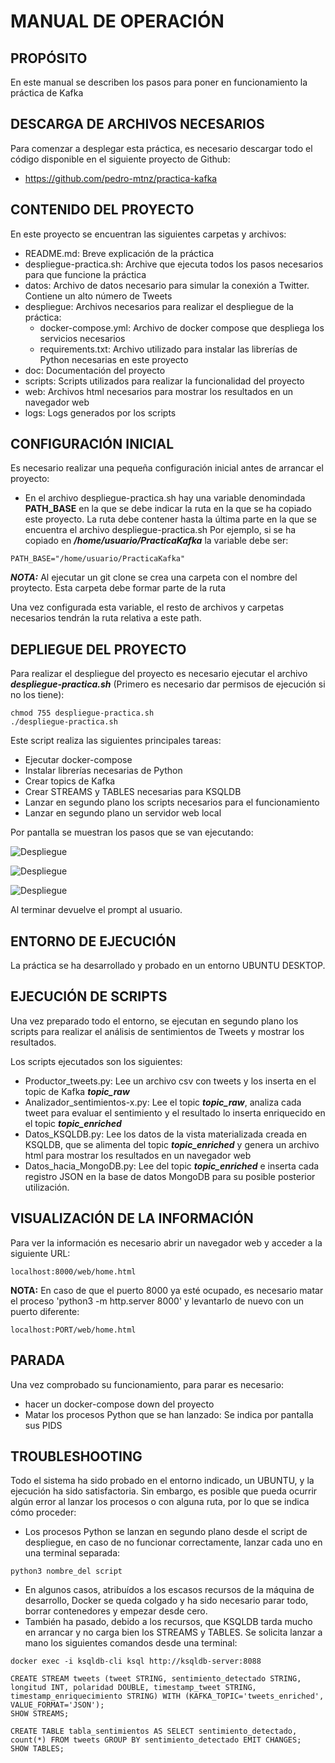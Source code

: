 # MANUAL DE OPERACIÓN

## PROPÓSITO

En este manual se describen los pasos para poner en funcionamiento la práctica de Kafka

## DESCARGA DE ARCHIVOS NECESARIOS

Para comenzar a desplegar esta práctica, es necesario descargar todo el código disponible en el siguiente proyecto de Github:

* https://github.com/pedro-mtnz/practica-kafka

## CONTENIDO DEL PROYECTO

En este proyecto se encuentran las siguientes carpetas y archivos:
* README.md: Breve explicación de la práctica
* despliegue-practica.sh: Archive que ejecuta todos los pasos necesarios para que funcione la práctica
* datos: Archivo de datos necesario para simular la conexión a Twitter. Contiene un alto número de Tweets
* despliegue: Archivos necesarios para realizar el despliegue de la práctica:
    * docker-compose.yml: Archivo de docker compose que despliega los servicios necesarios
    * requirements.txt: Archivo utilizado para instalar las librerías de Python necesarias en este proyecto
* doc: Documentación del proyecto
* scripts: Scripts utilizados para realizar la funcionalidad del proyecto
* web: Archivos html necesarios para mostrar los resultados en un navegador web
* logs: Logs generados por los scripts

## CONFIGURACIÓN INICIAL

Es necesario realizar una pequeña configuración inicial antes de arrancar el proyecto:
* En el archivo despliegue-practica.sh hay una variable denomindada **PATH_BASE** en la que se debe indicar la ruta en la que se ha copiado este proyecto. La ruta debe contener hasta la última parte en la que se encuentra el archivo despliegue-practica.sh Por ejemplo, si se ha copiado en ***/home/usuario/PracticaKafka*** la variable debe ser:

```
PATH_BASE="/home/usuario/PracticaKafka"
```
***NOTA:*** Al ejecutar un git clone se crea una carpeta con el nombre del proytecto. Esta carpeta debe formar parte de la ruta

Una vez configurada esta variable, el resto de archivos y carpetas necesarios tendrán la ruta relativa a este path.

## DEPLIEGUE DEL PROYECTO

Para realizar el despliegue del proyecto es necesario ejecutar el archivo ***despliegue-practica.sh*** (Primero es necesario dar permisos de ejecución si no los tiene):

```
chmod 755 despliegue-practica.sh
./despliegue-practica.sh
```

Este script realiza las siguientes principales tareas:
* Ejecutar docker-compose
* Instalar librerías necesarias de Python
* Crear topics de Kafka
* Crear STREAMS y TABLES necesarias para KSQLDB
* Lanzar en segundo plano los scripts necesarios para el funcionamiento
* Lanzar en segundo plano un servidor web local

Por pantalla se muestran los pasos que se van ejecutando:

![Despliegue](./imagenes/imagen-001.jpg)

![Despliegue](./imagenes/imagen-002.jpg)

![Despliegue](./imagenes/imagen-003.jpg)

Al terminar devuelve el prompt al usuario.

## ENTORNO DE EJECUCIÓN

La práctica se ha desarrollado y probado en un entorno UBUNTU DESKTOP.

## EJECUCIÓN DE SCRIPTS

Una vez preparado todo el entorno, se ejecutan en segundo plano los scripts para realizar el análisis de sentimientos de Tweets y mostrar los resultados.

Los scripts ejecutados son los siguientes:
* Productor_tweets.py: Lee un archivo csv con tweets y los inserta en el topic de Kafka ***topic_raw***
* Analizador_sentimientos-x.py: Lee el topic ***topic_raw***, analiza cada tweet para evaluar el sentimiento y el resultado lo inserta enriquecido en el topic ***topic_enriched***
* Datos_KSQLDB.py: Lee los datos de la vista materializada creada en KSQLDB, que se alimenta del topic ***topic_enriched*** y genera un archivo html para mostrar los resultados en un navegador web
* Datos_hacia_MongoDB.py: Lee del topic ***topic_enriched*** e inserta cada registro JSON en la base de datos MongoDB para su posible posterior utilización.

## VISUALIZACIÓN DE LA INFORMACIÓN

Para ver la información es necesario abrir un navegador web y acceder a la siguiente URL:

```
localhost:8000/web/home.html
```

**NOTA:** En caso de que el puerto 8000 ya esté ocupado, es necesario matar el proceso 'python3 -m http.server 8000' y levantarlo de nuevo con un puerto diferente:

```
localhost:PORT/web/home.html
```

## PARADA

Una vez comprobado su funcionamiento, para parar es necesario:
* hacer un docker-compose down del proyecto
* Matar los procesos Python que se han lanzado: Se indica por pantalla sus PIDS


## TROUBLESHOOTING

Todo el sistema ha sido probado en el entorno indicado, un UBUNTU, y la ejecución ha sido satisfactoria. Sin embargo, es posible que pueda ocurrir algún error al lanzar los procesos o con alguna ruta, por lo que se indica cómo proceder:

* Los procesos Python se lanzan en segundo plano desde el script de despliegue, en caso de no funcionar correctamente, lanzar cada uno en una terminal separada:

```
python3 nombre_del script
```

* En algunos casos, atribuídos a los escasos recursos de la máquina de desarrollo, Docker se queda colgado y ha sido necesario parar todo, borrar contenedores y empezar desde cero.
* También ha pasado, debido a los recursos, que KSQLDB tarda mucho en arrancar y no carga bien los STREAMS y TABLES. Se solicita lanzar a mano los siguientes comandos desde una terminal:

```
docker exec -i ksqldb-cli ksql http://ksqldb-server:8088

CREATE STREAM tweets (tweet STRING, sentimiento_detectado STRING, longitud INT, polaridad DOUBLE, timestamp_tweet STRING, timestamp_enriquecimiento STRING) WITH (KAFKA_TOPIC='tweets_enriched', VALUE_FORMAT='JSON');
SHOW STREAMS;

CREATE TABLE tabla_sentimientos AS SELECT sentimiento_detectado, count(*) FROM tweets GROUP BY sentimiento_detectado EMIT CHANGES;
SHOW TABLES;
```
